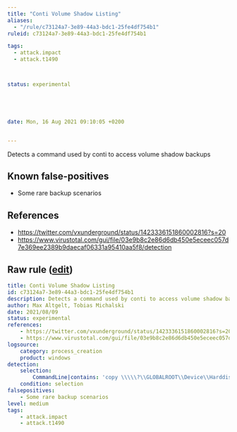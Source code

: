 ```yaml
---
title: "Conti Volume Shadow Listing"
aliases:
  - "/rule/c73124a7-3e89-44a3-bdc1-25fe4df754b1"
ruleid: c73124a7-3e89-44a3-bdc1-25fe4df754b1

tags:
  - attack.impact
  - attack.t1490



status: experimental





date: Mon, 16 Aug 2021 09:10:05 +0200


---
```


Detects a command used by conti to access volume shadow backups

<!--more-->


## Known false-positives

* Some rare backup scenarios



## References

* https://twitter.com/vxunderground/status/1423336151860002816?s=20
* https://www.virustotal.com/gui/file/03e9b8c2e86d6db450e5eceec057d7e369ee2389b9daecaf06331a95410aa5f8/detection


## Raw rule ([edit](https://github.com/SigmaHQ/sigma/edit/master/rules/windows/process_creation/proc_creation_win_susp_cmd_shadowcopy_access.yml))
```yaml
title: Conti Volume Shadow Listing
id: c73124a7-3e89-44a3-bdc1-25fe4df754b1
description: Detects a command used by conti to access volume shadow backups
author: Max Altgelt, Tobias Michalski
date: 2021/08/09
status: experimental
references:
    - https://twitter.com/vxunderground/status/1423336151860002816?s=20
    - https://www.virustotal.com/gui/file/03e9b8c2e86d6db450e5eceec057d7e369ee2389b9daecaf06331a95410aa5f8/detection
logsource:
    category: process_creation
    product: windows
detection:
    selection:
        CommandLine|contains: 'copy \\\\\?\\GLOBALROOT\\Device\\HarddiskVolumeShadowCopy'
    condition: selection
falsepositives:
    - Some rare backup scenarios
level: medium
tags:
    - attack.impact
    - attack.t1490 
```
